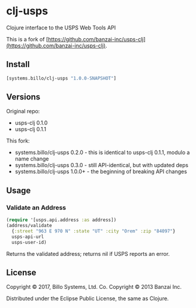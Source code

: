 # clj-usps

Clojure interface to the USPS Web Tools API


This is a fork of
[https://github.com/banzai-inc/usps-clj](https://github.com/banzai-inc/usps-clj).


## Install

``` clojure
[systems.billo/clj-usps "1.0.0-SNAPSHOT"]
```


## Versions

Original repo:
* usps-clj 0.1.0
* usps-clj 0.1.1

This fork:
* systems.billo/clj-usps 0.2.0 - this is identical to usps-clj 0.1.1,
  modulo a name change
* systems.billo/clj-usps 0.3.0 - still API-identical, but with updated deps
* systems.billo/clj-usps 1.0.0+ - the beginning of breaking API changes


## Usage


### Validate an Address

``` clojure
(require '[usps.api.address :as address])
(address/validate
  {:street "963 E 970 N" :state "UT" :city "Orem" :zip "84097"}
  usps-api-url
  usps-user-id)
```

Returns the validated address; returns nil if USPS reports an error.


## License

Copyright © 2017, Billo Systems, Ltd. Co.
Copyright © 2013 Banzai Inc.

Distributed under the Eclipse Public License, the same as Clojure.
